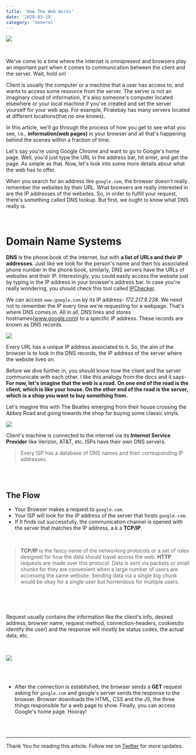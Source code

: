 ```yaml
---
title: 'How The Web Works'
date: '2020-03-19'
category: 'General'
---
```


![](https://mdn.mozillademos.org/files/8973/Client-server.jpg)

<br>

We've come to a time where the internet is omnipresent and browsers play an important part when it comes to communication between the client and the server. Wait, hold on! 

Client is usually the computer or a machine that a user has access to, and wants to access some resource from the server. The server is not an imaginary cloud of information, it's also someone's computer located elsewhere or your local machine if you've created and set the server yourself for your web app. For example, Piratebay has many servers located at different locations(that no one knows).

In this article, we'll go through the process of how you get to see what you see, i.e., **information(web pages)** in your browser and all that's happening behind the scenes within a fraction of time.

Let's say you're using Google Chrome and want to go to Google's home page. Well, you'd just type the URL in the address bar, hit enter, and get the page. As simple as that. Now, let's look into some more details about what the web has to offer.

When you search for an address like `google.com`, the browser doesn't really remember the websites by their URL. What browsers are really interested in are the IP addresses of the websites. So, in order to fulfill your request, there's something called DNS lookup. But first, we ought to know what DNS really is.

<br>

# Domain Name Systems

**DNS** is the phone book of the internet, but with **a list of URLs and their IP addresses**. Just like we look for the person's name and then his associated phone number in the phone book, similarly, DNS servers have the URLs of websites and their IP. Interestingly, you could easily access the website just by typing in the IP address in your browser's address bar. In case you're really wondering, you should check this tool called [IPChecker](https://ipinfo.info/html/ip_checker.php).

We can access `www.google.com` by its IP address- _172.217.9.238_. We need not to remember the IP every time we're requesting for a webpage. That's where DNS comes in. All in all, DNS links and stores hostnames(www.google.com) to a specific IP address. These records are known as DNS records.


![](https://www.seobility.net/en/wiki/images/d/d0/DNS-Server.png)


Every URL has a unique IP address associated to it. So, the aim of the browser is to look in the DNS records, the IP address of the server where the website lives on.

Before we dive further in, you should know how the client and the server communicate with each other. I like this analogy from the docs and it says- **For now, let's imagine that the web is a road. On one end of the road is the client, which is like your house. On the other end of the road is the server, which is a shop you want to buy something from.**

Let's imagine this with The Beatles emerging from their house crossing the Abbey Road and going towards the shop for buying some classic vinyls.

![](https://www.udiscovermusic.com/wp-content/uploads/2017/09/The-Beatles-Abbey-Road-Album-cover-web-optimised-820-820x600.jpg)


Client's machine is connected to the internet via its **Internet Service Provider** like Verizon, AT&T, etc. ISPs have their own DNS servers.

> Every ISP has a database of DNS names and their corresponding IP addresses.

<br><br>

## The Flow

* Your Browser makes a request to `google.com`.
* Your ISP will look for the IP address of the server that hosts `google.com`. 
* If It finds out successfully, the communication channel is opened with the server that matches the IP address, a.k.a **TCP/IP**.

<br>

> **TCP/IP** is the fancy name of the networking protocols or a set of rules designed for how the data should travel across the web. **HTTP** requests are made over this protocol. Data is sent via packets or small chunks for they are convenient when a large number of users are accessing the same website. Sending data via a single big chunk would be okay for a single user but horrendous for multiple users.

<br><br><br>

Request usually contains the information like the client's info, desired address, browser name, request method, connection-headers, cookies(to identify the user) and the response will mostly be status codes, the actual data, etc.

<br>

![](https://mdn.mozillademos.org/files/13821/HTTP_Request_Headers2.png)

<br><br>

* After the connection is established, the browser sends a **GET** request asking for `google.com` and google's server sends the response to the browser. Browser downloads the HTML, CSS and the JS, the three things responsible for a web page to show. Finally, you can access Google's home page. Hooray!


<br><br>

---
Thank You for reading this article. Follow me on [Twitter](https://twitter.com/_himalayan_) for more updates.



